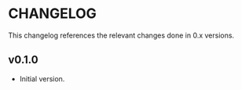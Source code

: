 # CHANGELOG
This changelog references the relevant changes done in 0.x versions.


## v0.1.0
* Initial version.
